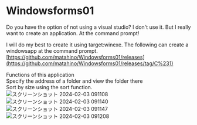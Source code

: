 # Windowsforms01
Do you have the option of not using a visual studio?
I don't use it. But I really want to create an application.
At the command prompt!

I will do my best to create it using target:winexe.
The following can create a windowsapp at the command prompt.
[https://github.com/matahino/Windowsforms01/releases](https://github.com/matahino/Windowsforms01/releases/tag/C%231)



Functions of this application<br>
Specify the address of a folder and view the folder there<br>
Sort by size using the sort function.
![スクリーンショット 2024-02-03 091108](https://github.com/matahino/Windowsforms01/assets/96413690/58018175-5d7e-4369-a9e4-5b786500f716)
![スクリーンショット 2024-02-03 091140](https://github.com/matahino/Windowsforms01/assets/96413690/2451749c-c628-401d-a907-8c547cb0e278)
![スクリーンショット 2024-02-03 091147](https://github.com/matahino/Windowsforms01/assets/96413690/9d83f1f5-8d6f-4e73-b81a-2d94a1f81e09)
![スクリーンショット 2024-02-03 091208](https://github.com/matahino/Windowsforms01/assets/96413690/fe1fe5b6-a967-4dd1-be50-ee7db3020f52)
